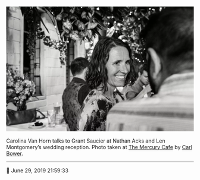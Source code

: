 ![Carolina Van Horn talks to Grant Saucier](assets/69f2367aac8c131f58ea3b020621ebfa.webp)

Carolina Van Horn talks to Grant Saucier at Nathan Acks and Len Montgomery’s wedding reception. Photo taken at [The Mercury Cafe](http://mercurycafe.com/) by [Carl Bower](http://carlbowerphotos.com/).

- - - -

📅 June 29, 2019 21:59:33
